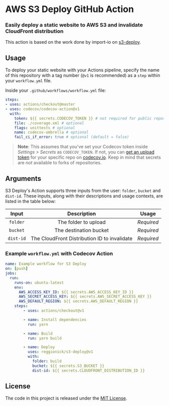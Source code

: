 # AWS S3 Deploy GitHub Action

### Easily deploy a static website to AWS S3 and invalidate CloudFront distribution

This action is based on the work done by import-io on [s3-deploy](https://github.com/import-io/s3-deploy#readme).

## Usage

To deploy your static website with your Actions pipeline, specify the name of this repository with a tag number (`@v1` is recommended) as a `step` within your `workflow.yml` file.

Inside your `.github/workflows/workflow.yml` file:

```yaml
steps:
- uses: actions/checkout@master
- uses: codecov/codecov-action@v1
  with:
    token: ${{ secrets.CODECOV_TOKEN }} # not required for public repos
    file: ./coverage.xml # optional
    flags: unittests # optional
    name: codecov-umbrella # optional
    fail_ci_if_error: true # optional (default = false)
```
>**Note**: This assumes that you've set your Codecov token inside *Settings > Secrets* as `CODECOV_TOKEN`. If not, you can [get an upload token](https://docs.codecov.io/docs/frequently-asked-questions#section-where-is-the-repository-upload-token-found-) for your specific repo on [codecov.io](https://www.codecov.io). Keep in mind that secrets are *not* available to forks of repositories.

## Arguments

S3 Deploy's Action supports three inputs from the user: `folder`, `bucket` and `dist-id`. These inputs, along with their descriptions and usage contexts, are listed in the table below:

| Input  | Description | Usage |
| :---:     |     :---:   |    :---:   |
| `folder`  | The folder to upload  | *Required* |
| `bucket`  | The destination bucket | *Required*
| `dist-id`  | The CloudFront Distribution ID to invalidate | *Required*

### Example `workflow.yml` with Codecov Action

```yaml
name: Example workflow for S3 Deploy
on: [push]
jobs:
  run:
    runs-on: ubuntu-latest
    env:
      AWS_ACCESS_KEY_ID: ${{ secrets.AWS_ACCESS_KEY_ID }}
      AWS_SECRET_ACCESS_KEY: ${{ secrets.AWS_SECRET_ACCESS_KEY }}
      AWS_DEFAULT_REGION: ${{ secrets.AWS_DEFAULT_REGION }}
    steps:
        - uses: actions/checkout@v1

        - name: Install dependencies
          run: yarn

        - name: Build
          run: yarn build

        - name: Deploy
          uses: reggionick/s3-deploy@v1
          with:
            folder: build
            bucket: ${{ secrets.S3_BUCKET }}
            dist-id: ${{ secrets.CLOUDFRONT_DISTRIBUTION_ID }}
```

## License

The code in this project is released under the [MIT License](LICENSE).
